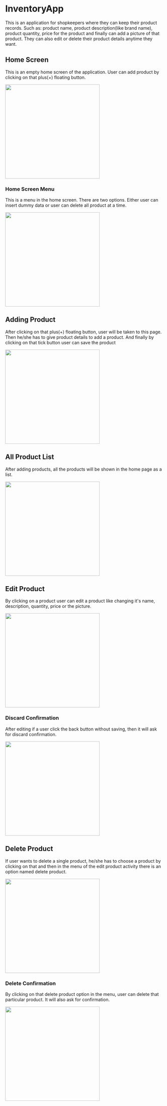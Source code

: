# InventoryApp
This is an application for shopkeepers where they can keep their product records. Such as: product name, product description(like brand name), product quantity, price for the product and finally can add a picture of that product. They can also edit or delete their product details anytime they want.

## Home Screen
This is an empty home screen of the application. User can add product by clicking on that plus(+) floating button.

<img src="img/EmptyHome.png" width="300" height="" />

### Home Screen Menu
This is a menu in the home screen. There are two options. Either user can insert dummy data or user can delete all product at a time.

<img src="img/homeMenu.png" width="300"/>

## Adding Product
After clicking on that plus(+) floating button, user will be taken to this page. Then he/she has to give product details to add a product. And finally by clicking on that tick button user can save the product

<img src="img/addProduct.png" width="300"/>

## All Product List
After adding products, all the products will be shown in the home page as a list.

<img src="img/allProductList.png" width="300"/>

## Edit Product
By clicking on a product user can edit a product like changing it's name, description, quantity, price or the picture.

<img src="img/editProduct.png" width="300"/>

### Discard Confirmation
After editing if a user click the back button without saving, then it will ask for discard confirmation.

<img src="img/discardConfirmation.png" width="300"/>

## Delete Product
If user wants to delete a single product, he/she has to choose a product by clicking on that and then in the menu of the edit product activity there is an option named delete product. 

<img src="img/menuDelete.png" width="300"/>

### Delete Confirmation
By clicking on that delete product option in the menu, user can delete that particular product. It will also ask for confirmation.

<img src="img/deleteConfirmation.png" width="300"/>
